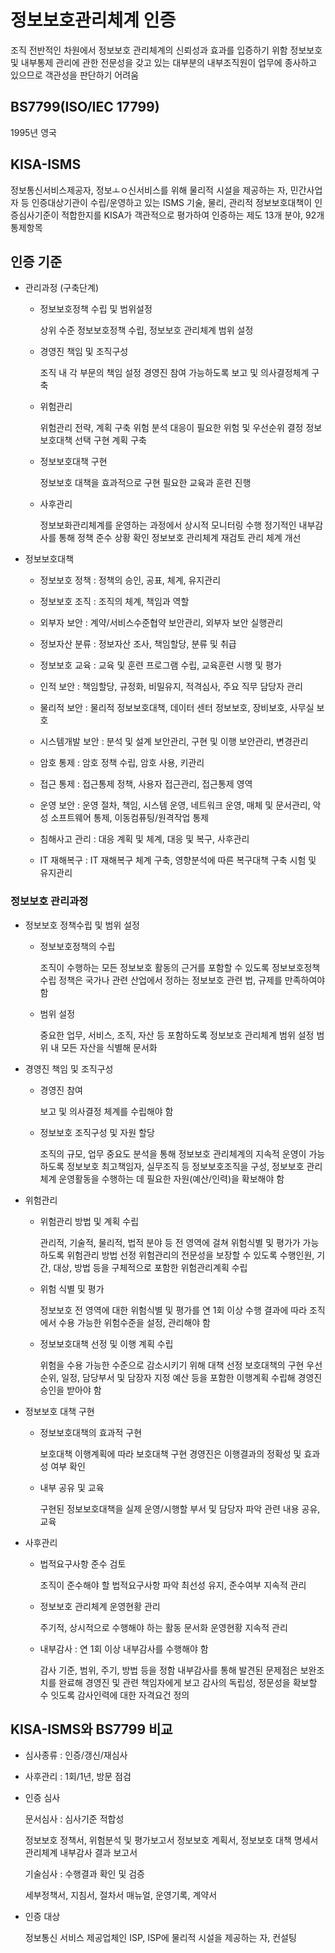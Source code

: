# 정보보호관리체계 인증

조직 전반적인 차원에서 정보보호 관리체계의 신뢰성과 효과를 입증하기 위함
정보보호 및 내부통제 관리에 관한 전문성을 갖고 있는 대부분의 내부조직원이 업무에 종사하고 있으므로 객관성을 판단하기 어려움

## BS7799(ISO/IEC 17799)

1995년 영국

## KISA-ISMS

정보통신서비스제공자, 정보ㅗㅇ신서비스를 위해 물리적 시설을 제공하는 자, 민간사업자 등 인증대상기관이 수립/운영하고 있는 ISMS 기술, 물리, 관리적 정보보호대책이 인증심사기준이 적합한지를 KISA가 객관적으로 평가하여 인증하는 제도
13개 분야, 92개 통제항목

## 인증 기준

* 관리과정 (구축단계)

  * 정보보호정책 수립 및 범위설정

    상위 수준 정보보호정책 수립, 정보보호 관리체계 범위 설정

  * 경영진 책임 및 조직구성

    조직 내 각 부문의 책임 설정
    경영진 참여 가능하도록 보고 및 의사결정체계 구축

  * 위험관리

    위험관리 전략, 계획 구축
    위험 분석
    대응이 필요한 위험 및 우선순위 결정
    정보보호대책 선택
    구현 계획 구축

  * 정보보호대책 구현

    정보보호 대책을 효과적으로 구현
    필요한 교육과 훈련 진행

  * 사후관리

    정보보화관리체계를 운영하는 과정에서 상시적 모니터링 수행
    정기적인 내부감사를 통해 정책 준수 상황 확인
    정보보호 관리체계 재검토
    관리 체계 개선

* 정보보호대책

  * 정보보호 정책 : 정책의 승인, 공표, 체계, 유지관리

  * 정보보호 조직 : 조직의 체계, 책임과 역할

  * 외부자 보안 : 계약/서비스수준협약 보안관리, 외부자 보안 실행관리

  * 정보자산 분류 : 정보자산 조사, 책임할당, 분류 및 취급

  * 정보보호 교육 : 교육 및 훈련 프로그램 수립, 교육훈련 시행 및 평가

  * 인적 보안 : 책임할당, 규정화, 비밀유지, 적격심사, 주요 직무 담당자 관리

  * 물리적 보안 : 물리적 정보보호대책, 데이터 센터 정보보호, 장비보호, 사무실 보호

  * 시스템개발 보안 : 분석 및 설계 보안관리, 구현 및 이행 보안관리, 변경관리

  * 암호 통제 : 암호 정책 수립, 암호 사용, 키관리

  * 접근 통제 : 접근통제 정책, 사용자 접근관리, 접근통제 영역

  * 운영 보안 : 운영 절차, 책임, 시스템 운영, 네트워크 운영, 매체 및 문서관리, 악성 소프트웨어 통제, 이동컴퓨팅/원격작업 통제

  * 침해사고 관리 : 대응 계획 및 체계, 대응 및 복구, 사후관리

  * IT 재해복구 : IT 재해복구 체계 구축, 영향분석에 따른 복구대책 구축 시험 및 유지관리

### 정보보호 관리과정

* 정보보호 정책수립 및 범위 설정

  * 정보보호정책의 수립

    조직이 수행하는 모든 정보보호 활동의 근거를 포함할 수 있도록 정보보호정책 수립
    정책은 국가나 관련 산업에서 정하는 정보보호 관련 법, 규제를 만족하여야 함

  * 범위 설정

    중요한 업무, 서비스, 조직, 자산 등 포함하도록 정보보호 관리체계 범위 설정
    범위 내 모든 자산을 식별해 문서화

* 경영진 책임 및 조직구성

  * 경영진 참여

    보고 및 의사결정 체계를 수립해야 함

  * 정보보호 조직구성 및 자원 할당

    조직의 규모, 업무 중요도 분석을 통해 정보보호 관리체계의 지속적 운영이 가능하도록 정보보호 최고책임자, 실무조직 등 정보보호조직을 구성, 정보보호 관리체계 운영활동을 수행하는 데 필요한 자원(예산/인력)을 확보해야 함

* 위험관리

  * 위험관리 방법 및 계획 수립

    관리적, 기술적, 물리적, 법적 분야 등 전 영역에 걸쳐 위험식별 및 평가가 가능하도록 위험관리 방법 선정
    위험관리의 전문성을 보장할 수 있도록 수행인원, 기간, 대상, 방법 등을 구체적으로 포함한 위험관리계획 수립

  * 위험 식별 및 평가

    정보보호 전 영역에 대한 위험식별 및 평가를 연 1회 이상 수행
    결과에 따라 조직에서 수용 가능한 위험수준을 설정, 관리해야 함

  * 정보보호대책 선정 및 이행 계획 수립

    위험을 수용 가능한 수준으로 감소시키기 위해 대책 선정
    보호대책의 구현 우선순위, 일정, 담당부서 및 담장자 지정
    예산 등을 포함한 이행계획 수립해 경영진 승인을 받아야 함

* 정보보호 대책 구현

  * 정보보호대책의 효과적 구현

    보호대책 이행계획에 따라 보호대책 구현
    경영진은 이행결과의 정확성 및 효과성 여부 확인

  * 내부 공유 및 교육

    구현된 정보보호대책을 실제 운영/시행할 부서 및 담당자 파악
    관련 내용 공유, 교육

* 사후관리

  * 법적요구사항 준수 검토

    조직이 준수해야 할 법적요구사항 파악
    최선성 유지, 준수여부 지속적 관리

  * 정보보호 관리체계 운영현황 관리

    주기적, 상시적으로 수행해야 하는 활동 문서화
    운영현황 지속적 관리

  * 내부감사 : 연 1회 이상 내부감사를 수행해야 함

    감사 기준, 범위, 주기, 방법 등을 정함
    내부감사를 통해 발견된 문제점은 보완조치를 완료해 경영진 및 관련 책임자에게 보고
    감사의 독립성, 정문성을 확보할 수 잇도록 감사인력에 대한 자격요건 정의

## KISA-ISMS와 BS7799 비교

* 심사종류 : 인증/갱신/재심사

* 사후관리 : 1회/1년, 방문 점검

* 인증 심사

  문서심사 : 심사기준 적합성

    정보보호 정책서, 위험분석 및 평가보고서
    정보보호 계획서, 정보보호 대책 명세서
    관리체계 내부감사 결과 보고서

  기술심사 : 수행결과 확인 및 검증

    세부정책서, 지침서, 절차서
    매뉴얼, 운영기록, 계약서

* 인증 대상

  정보통신 서비스 제공업체인 ISP, ISP에 물리적 시설을 제공하는 자, 컨설팅